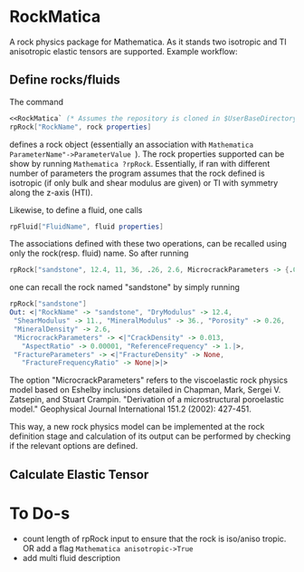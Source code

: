 # RockMatica
A rock physics package for Mathematica. As it stands two isotropic and TI anisotropic elastic tensors are supported. Example workflow:

## Define rocks/fluids
The command 

```Mathematica 
<<RockMatica` (* Assumes the repository is cloned in $UserBaseDirectory/RockMatica *)
rpRock["RockName", rock properties]
```
defines a rock object (essentially an association with ```Mathematica ParameterName"->ParameterValue ```). The rock properties supported can be show by running ```Mathematica ?rpRock```. Essentially, if ran with different number of parameters the program assumes that the rock defined is isotropic (if only bulk and shear modulus are given) or TI with symmetry along the z-axis (HTI).

Likewise, to define a fluid, one calls
```Mathematica 
rpFluid["FluidName", fluid properties]
```
The associations defined with these two operations, can be recalled using only the rock(resp. fluid) name. So after running
```Mathematica
rpRock["sandstone", 12.4, 11, 36, .26, 2.6, MicrocrackParameters -> {.013, 10^-5, 1}]
```
one can recall the rock named "sandstone" by simply running

```Mathematica
rpRock["sandstone"]
Out: <|"RockName" -> "sandstone", "DryModulus" -> 12.4, 
 "ShearModulus" -> 11., "MineralModulus" -> 36., "Porosity" -> 0.26, 
 "MineralDensity" -> 2.6, 
 "MicrocrackParameters" -> <|"CrackDensity" -> 0.013, 
   "AspectRatio" -> 0.00001, "ReferenceFrequency" -> 1.|>, 
 "FractureParameters" -> <|"FractureDensity" -> None, 
   "FractureFrequencyRatio" -> None|>|>
```

The option "MicrocrackParameters" refers to the viscoelastic rock physics model based on Eshelby inclusions detailed in Chapman, Mark, Sergei V. Zatsepin, and Stuart Crampin. "Derivation of a microstructural poroelastic model." Geophysical Journal International 151.2 (2002): 427-451.

This way, a new rock physics model can be implemented at the rock definition stage and calculation of its output can be performed by checking if the relevant options are defined.


## Calculate Elastic Tensor


# To Do-s
- count length of rpRock input to ensure that the rock is iso/aniso tropic. OR add a flag ```Mathematica anisotropic->True```
- add multi fluid description
